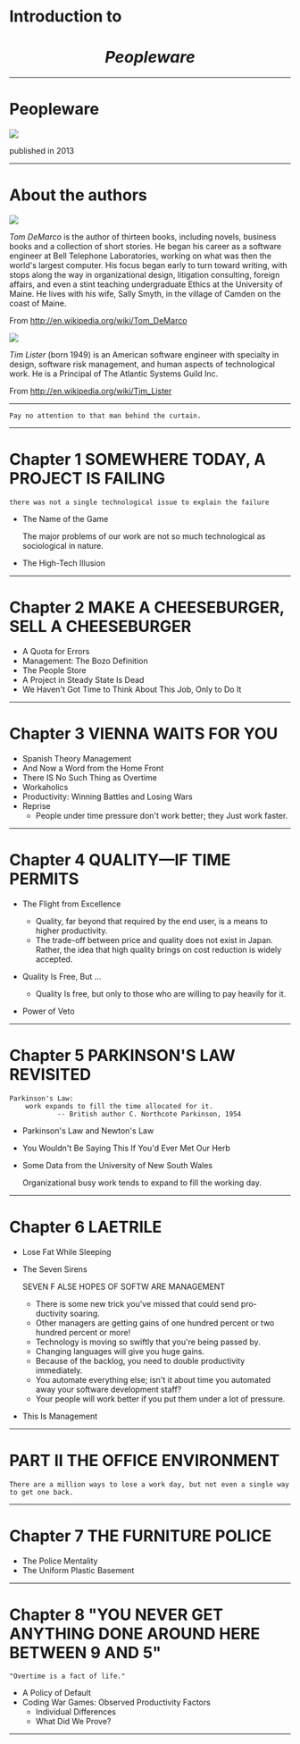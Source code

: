 # Introduction to 

# <center> *Peopleware*</center>

---

# Peopleware

![](../pic/Peopleware.jpg)

published in 2013

---



# About the authors


![](../pic/Tom_DeMarco.jpg)

*Tom DeMarco* is the author of thirteen books, including novels, business books and a collection of short stories. He began his career as a software engineer at Bell Telephone Laboratories, working on what was then the world's largest computer. His focus began early to turn toward writing, with stops along the way in organizational design, litigation consulting, foreign affairs, and even a stint teaching undergraduate Ethics at the University of Maine. He lives with his wife, Sally Smyth, in the village of Camden on the coast of Maine.

From <http://en.wikipedia.org/wiki/Tom_DeMarco>

![](../pic/TimothyRLister.jpg)

*Tim Lister* (born 1949) is an American software engineer with specialty in design, software risk management, and human aspects of technological work. He is a Principal of The Atlantic Systems Guild Inc.

From <http://en.wikipedia.org/wiki/Tim_Lister>

----

	Pay no attention to that man behind the curtain.
	
----

# Chapter 1 SOMEWHERE TODAY, A PROJECT IS FAILING

	there was not a single technological issue to explain the failure
	
*	The Name of the Game

	The major problems of our work are not so much technological as sociological in nature.

*	The High-Tech Illusion	


----

# Chapter 2 MAKE A CHEESEBURGER, SELL A CHEESEBURGER

*	A Quota for Errors
*	Management: The Bozo Definition
*	The People Store
*	A Project in Steady State Is Dead
*	We Haven't Got Time to Think About This Job, Only to Do It

----

# Chapter 3 VIENNA WAITS FOR YOU

*	Spanish Theory Management
*	And Now a Word from the Home Front
*	There IS No Such Thing as Overtime
*	Workaholics
*	Productivity: Winning Battles and Losing Wars
*	Reprise
	-	People under time pressure don't work better; they Just work faster.

----

# Chapter 4 QUALITY—IF TIME PERMITS

*	The Flight from Excellence
	-	Quality, far beyond that required by the end user, is a means to higher productivity.
	-	The trade-off between price and quality does not exist in Japan. Rather, the idea that high quality brings on cost reduction is widely accepted.
	
*	Quality Is Free, But ...
	-	Quality Is free, but only to those who are willing to pay heavily for it.
	
*	Power of Veto

----

#	Chapter 5 PARKINSON'S LAW REVISITED

	Parkinson's Law:
		work expands to fill the time allocated for it.
				-- British author C. Northcote Parkinson, 1954
			
*	Parkinson's Law and Newton's Law
*	You Wouldn't Be Saying This If You'd Ever Met Our Herb
*	Some Data from the University of New South Wales

	Organizational busy work tends to expand to fill the working day.

----

# Chapter 6 LAETRILE

*	Lose Fat While Sleeping
*	The Seven Sirens
	
	SEVEN F ALSE HOPES OF SOFTW ARE MANAGEMENT
	
	-	There is some new trick you've missed that could send pro- ductivity soaring.
	-	Other managers are getting gains of one hundred percent or two hundred percent or more!
	-	Technology is moving so swiftly that you're being passed by.
	-	Changing languages will give you huge gains.
	-	Because of the backlog, you need to double productivity immediately.
	-	You automate everything else; isn't it about time you automated away your software development staff?
	-	Your people will work better if you put them under a lot of pressure.
	
*	This Is Management

----

# PART II THE OFFICE ENVIRONMENT

	There are a million ways to lose a work day, but not even a single way to get one back.
	
----

# Chapter 7 THE FURNITURE POLICE

*	The Police Mentality
*	The Uniform Plastic Basement

----

# Chapter 8 "YOU NEVER GET ANYTHING DONE AROUND HERE BETWEEN 9 AND 5"

	"Overtime is a fact of life."
	
*	A Policy of Default
*	Coding War Games: Observed Productivity Factors
	-	Individual Differences
	-	What Did We Prove?

----